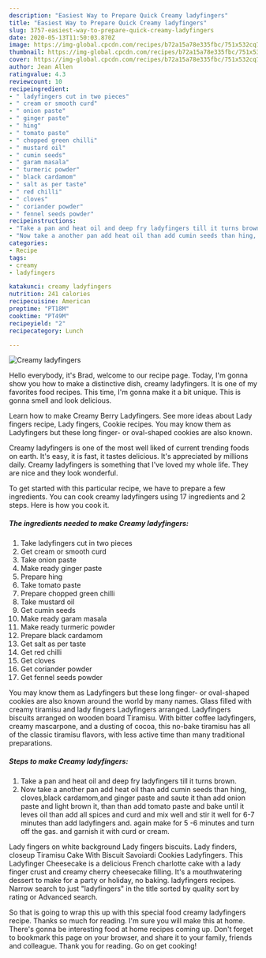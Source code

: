 ```yaml
---
description: "Easiest Way to Prepare Quick Creamy ladyfingers"
title: "Easiest Way to Prepare Quick Creamy ladyfingers"
slug: 3757-easiest-way-to-prepare-quick-creamy-ladyfingers
date: 2020-05-13T11:50:03.870Z
image: https://img-global.cpcdn.com/recipes/b72a15a78e335fbc/751x532cq70/creamy-ladyfingers-recipe-main-photo.jpg
thumbnail: https://img-global.cpcdn.com/recipes/b72a15a78e335fbc/751x532cq70/creamy-ladyfingers-recipe-main-photo.jpg
cover: https://img-global.cpcdn.com/recipes/b72a15a78e335fbc/751x532cq70/creamy-ladyfingers-recipe-main-photo.jpg
author: Jean Allen
ratingvalue: 4.3
reviewcount: 10
recipeingredient:
- " ladyfingers cut in two pieces"
- " cream or smooth curd"
- " onion paste"
- " ginger paste"
- " hing"
- " tomato paste"
- " chopped green chilli"
- " mustard oil"
- " cumin seeds"
- " garam masala"
- " turmeric powder"
- " black cardamom"
- " salt as per taste"
- " red chilli"
- " cloves"
- " coriander powder"
- " fennel seeds powder"
recipeinstructions:
- "Take a pan and heat oil and deep fry ladyfingers till it turns brown."
- "Now take a another pan add heat oil than add cumin seeds than hing, cloves,black cardamom,and ginger paste and saute it than add onion paste and light brown it, than than add tomato paste and bake until it leves oil than add all spices and curd and mix well and stir it well for 6-7 minutes than add ladyfingers and. again make for 5 -6 minutes and turn off the gas. and garnish it with curd or cream."
categories:
- Recipe
tags:
- creamy
- ladyfingers

katakunci: creamy ladyfingers 
nutrition: 241 calories
recipecuisine: American
preptime: "PT18M"
cooktime: "PT49M"
recipeyield: "2"
recipecategory: Lunch

---
```



![Creamy ladyfingers](https://img-global.cpcdn.com/recipes/b72a15a78e335fbc/751x532cq70/creamy-ladyfingers-recipe-main-photo.jpg)

Hello everybody, it's Brad, welcome to our recipe page. Today, I'm gonna show you how to make a distinctive dish, creamy ladyfingers. It is one of my favorites food recipes. This time, I'm gonna make it a bit unique. This is gonna smell and look delicious.

Learn how to make Creamy Berry Ladyfingers. See more ideas about Lady fingers recipe, Lady fingers, Cookie recipes. You may know them as Ladyfingers but these long finger- or oval-shaped cookies are also known.

Creamy ladyfingers is one of the most well liked of current trending foods on earth. It's easy, it is fast, it tastes delicious. It's appreciated by millions daily. Creamy ladyfingers is something that I've loved my whole life. They are nice and they look wonderful.


To get started with this particular recipe, we have to prepare a few ingredients. You can cook creamy ladyfingers using 17 ingredients and 2 steps. Here is how you cook it.

<!--inarticleads1-->

##### The ingredients needed to make Creamy ladyfingers:

1. Take  ladyfingers cut in two pieces
1. Get  cream or smooth curd
1. Take  onion paste
1. Make ready  ginger paste
1. Prepare  hing
1. Take  tomato paste
1. Prepare  chopped green chilli
1. Take  mustard oil
1. Get  cumin seeds
1. Make ready  garam masala
1. Make ready  turmeric powder
1. Prepare  black cardamom
1. Get  salt as per taste
1. Get  red chilli
1. Get  cloves
1. Get  coriander powder
1. Get  fennel seeds powder


You may know them as Ladyfingers but these long finger- or oval-shaped cookies are also known around the world by many names. Glass filled with creamy tiramisu and lady fingers Ladyfingers arranged. Ladyfingers biscuits arranged on wooden board Tiramisu. With bitter coffee ladyfingers, creamy mascarpone, and a dusting of cocoa, this no-bake tiramisu has all of the classic tiramisu flavors, with less active time than many traditional preparations. 

<!--inarticleads2-->

##### Steps to make Creamy ladyfingers:

1. Take a pan and heat oil and deep fry ladyfingers till it turns brown.
1. Now take a another pan add heat oil than add cumin seeds than hing, cloves,black cardamom,and ginger paste and saute it than add onion paste and light brown it, than than add tomato paste and bake until it leves oil than add all spices and curd and mix well and stir it well for 6-7 minutes than add ladyfingers and. again make for 5 -6 minutes and turn off the gas. and garnish it with curd or cream.


Lady fingers on white background Lady fingers biscuits. Lady finders, closeup Tiramisu Cake With Biscuit Savoiardi Cookies Ladyfingers. This Ladyfinger Cheesecake is a delicious French charlotte cake with a lady finger crust and creamy cherry cheesecake filling. It&#39;s a mouthwatering dessert to make for a party or holiday, no baking. ladyfingers recipes. Narrow search to just &#34;ladyfingers&#34; in the title sorted by quality sort by rating or Advanced search. 

So that is going to wrap this up with this special food creamy ladyfingers recipe. Thanks so much for reading. I'm sure you will make this at home. There's gonna be interesting food at home recipes coming up. Don't forget to bookmark this page on your browser, and share it to your family, friends and colleague. Thank you for reading. Go on get cooking!
